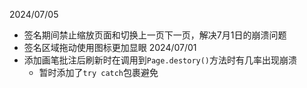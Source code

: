 2024/07/05
- 签名期间禁止缩放页面和切换上一页下一页，解决7月1日的崩溃问题
- 签名区域拖动使用图标更加显眼
2024/07/01
- 添加画笔批注后刷新时在调用到`Page.destory()`方法时有几率出现崩溃
  - 暂时添加了`try catch`包裹避免
   